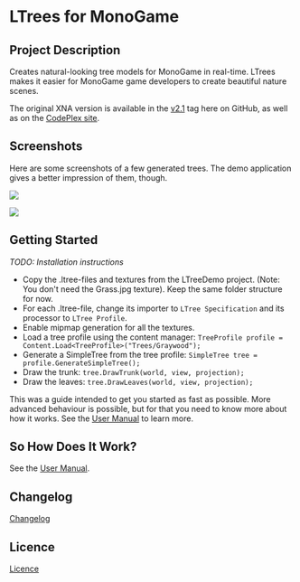 # LTrees for MonoGame

## Project Description

Creates natural-looking tree models for MonoGame in real-time. LTrees makes it 
easier for MonoGame game developers to create beautiful nature scenes.

The original XNA version is available in the
[v2.1](https://github.com/LTrees/LTrees/tree/v2.1) tag here on GitHub, as well
as on the [CodePlex site](http://ltrees.codeplex.com/).

## Screenshots

Here are some screenshots of a few generated trees. The demo application gives a 
better impression of them, though.

![](http://download-codeplex.sec.s-msft.com/Download?ProjectName=LTrees&DownloadId=56673)

![](http://download-codeplex.sec.s-msft.com/Download?ProjectName=LTrees&DownloadId=56677)

## Getting Started

*TODO: Installation instructions*

* Copy the .ltree-files and textures from the LTreeDemo project. (Note: You don't 
  need the Grass.jpg texture). Keep the same folder structure for now.
* For each .ltree-file, change its importer to `LTree Specification` and its 
  processor to `LTree Profile`.
* Enable mipmap generation for all the textures.
* Load a tree profile using the content manager:
  `TreeProfile profile = Content.Load<TreeProfile>("Trees/Graywood");`
* Generate a SimpleTree from the tree profile:
  `SimpleTree tree = profile.GenerateSimpleTree();`
* Draw the trunk:
  `tree.DrawTrunk(world, view, projection);`
* Draw the leaves:
  `tree.DrawLeaves(world, view, projection);`

This was a guide intended to get you started as fast as possible. More advanced 
behaviour is possible, but for that you need to know more about how it works. 
See the [User Manual](doc/user-manual.md) to learn more.

## So How Does It Work?

See the [User Manual](doc/user-manual.md).

## Changelog

[Changelog](CHANGELOG.md)

## Licence

[Licence](LICENCE.txt)